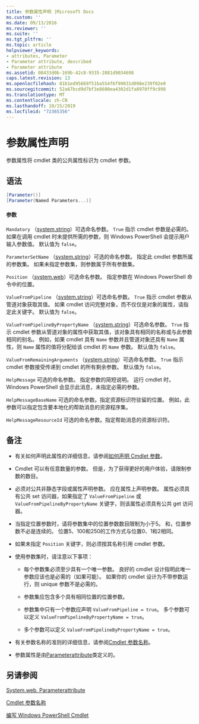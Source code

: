 ```yaml
---
title: 参数属性声明 |Microsoft Docs
ms.custom: ''
ms.date: 09/13/2016
ms.reviewer: ''
ms.suite: ''
ms.tgt_pltfrm: ''
ms.topic: article
helpviewer_keywords:
- attributes, Parameter
- Parameter attribute, described
- Parameter attribute
ms.assetid: 08433d0b-169b-42c8-9335-2881d9034698
caps.latest.revision: 13
ms.openlocfilehash: 81b1ed95669f51ba554f6f99031d098e239f02e0
ms.sourcegitcommit: 52a67bcd9d7bf3e8600ea4302d1fa8970ff9c998
ms.translationtype: MT
ms.contentlocale: zh-CN
ms.lasthandoff: 10/15/2019
ms.locfileid: "72365356"
---
```

# <a name="parameter-attribute-declaration"></a>参数属性声明

参数属性将 cmdlet 类的公共属性标识为 cmdlet 参数。

## <a name="syntax"></a>语法

```csharp
[Parameter()]
[Parameter(Named Parameters...)]
```

#### <a name="parameters"></a>参数

`Mandatory` （[system.string](/dotnet/api/System.Boolean)）可选命名参数。 `True` 指示 cmdlet 参数是必需的。 如果在调用 cmdlet 时未提供所需的参数，则 Windows PowerShell 会提示用户输入参数值。 默认值为 `false`。

`ParameterSetName` （[system.string](/dotnet/api/System.String)）可选的命名参数。 指定此 cmdlet 参数所属的参数集。 如果未指定参数集，则参数属于所有参数集。

`Position` （[system.web](/dotnet/api/System.Int32)）可选命名参数。 指定参数在 Windows PowerShell 命令中的位置。

`ValueFromPipeline` （[system.string](/dotnet/api/System.Boolean)）可选命名参数。 `True` 指示 cmdlet 参数从管道对象获取其值。 如果 cmdlet 访问完整对象，而不仅仅是对象的属性，请指定此关键字。 默认值为 `false`。

`ValueFromPipelineByPropertyName` （[system.string](/dotnet/api/System.Boolean)）可选命名参数。 `True` 指示 cmdlet 参数从管道对象的属性中获取其值，该对象具有相同的名称或与此参数相同的别名。 例如，如果 cmdlet 具有 `Name` 参数并且管道对象还具有 `Name` 属性，则 `Name` 属性的值将分配给该 cmdlet 的 `Name` 参数。 默认值为 `false`。

`ValueFromRemainingArguments` （[system.string](/dotnet/api/System.Boolean)）可选命名参数。 `True` 指示 cmdlet 参数接受传递到 cmdlet 的所有剩余参数。 默认值为 `false`。

`HelpMessage` 可选的命名参数。 指定参数的简短说明。 运行 cmdlet 时，Windows PowerShell 会显示此消息，未指定必需的参数。

`HelpMessageBaseName` 可选的命名参数。指定资源标识符驻留的位置。 例如，此参数可以指定包含要本地化的帮助消息的资源程序集。

`HelpMessageResourceId` 可选的命名参数。指定帮助消息的资源标识符。

## <a name="remarks"></a>备注

- 有关如何声明此属性的详细信息，请参阅[如何声明 Cmdlet 参数](./how-to-declare-cmdlet-parameters.md)。

- Cmdlet 可以有任意数量的参数。 但是，为了获得更好的用户体验，请限制参数的数目。

- 必须对公共非静态字段或属性声明参数。 应在属性上声明参数。 属性必须具有公共 set 访问器，如果指定了 `ValueFromPipeline` 或 `ValueFromPipelineByPropertyName` 关键字，则该属性必须具有公共 get 访问器。

- 当指定位置参数时，请将参数集中的位置参数数目限制为小于5。 和，位置参数不必是连续的。 位置5、100和250的工作方式与位置0、1和2相同。

- 如果未指定 `Position` 关键字，则必须按其名称引用 cmdlet 参数。

- 使用参数集时，请注意以下事项：

    - 每个参数集必须至少具有一个唯一参数。 良好的 cmdlet 设计指明此唯一参数应该也是必需的（如果可能）。 如果你的 cmdlet 设计为不带参数运行，则 unique 参数不是必需的。

    - 参数集应包含多个具有相同位置的位置参数。

    - 参数集中只有一个参数应声明 `ValueFromPipeline = true`。 多个参数可以定义 `ValueFromPipelineByPropertyName = true`。

    - 多个参数可以定义 `ValueFromPipelineByPropertyName = true`。

- 有关参数名称的准则的详细信息，请参阅[Cmdlet 参数名称](standard-cmdlet-parameter-names-and-types.md)。

- 参数属性是由[Parameterattribute](/dotnet/api/System.Management.Automation.ParameterAttribute)类定义的。

## <a name="see-also"></a>另请参阅

[System.web. Parameterattribute](/dotnet/api/System.Management.Automation.ParameterAttribute)

[Cmdlet 参数名称](standard-cmdlet-parameter-names-and-types.md)

[编写 Windows PowerShell Cmdlet](./writing-a-windows-powershell-cmdlet.md)

